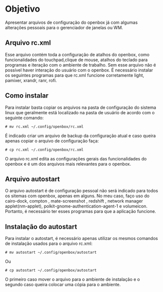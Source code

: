 # Objetivo

Apresentar arquivos de configuração do openbox já com algumas alterações pessoais para o gerenciador de janelas ou WM.

## Arquivo rc.xml
Esse arquivo contém toda a configuração de atalhos do openbox, como funcionalidades do touchpad,clique de mouse, atalhos do teclado para programas e iteração com o ambiente de trabalho. Sem esse arquivo não é possível haver interação do usuário com o openbox.
É necessário instalar os seguintes programas para que rc.xml funcione corretamente light, pamixer, xrandr, ranr, rofi.

## Como instalar

Para instalar basta copiar os arquivos na pasta de configuração do sistema linux que geralmente está localizado na pasta de usuário de acordo com o seguinte comando:

```
# mv rc.xml ~/.config/openbox/rc.xml
```
É indicado criar um arquivo de backup da configuração atual e caso queira apenas copiar o arquivo de configuração faça:
```
# cp rc.xml ~/.config/openbox/rc.xml
```
O arquivo rc.xml edita as configurações gerais das funcionalidades do openbox e é um dos arquivos mais relevantes para o openbox.

## Arquivo autostart

O arquivo autostart é de configuração pessoal não será indicado para todos os sitemas com openbox, apenas em alguns. No meu caso, faço uso do cairo-dock, compton , mate-screenshot , redshift , network manager applet(nm-applet), polkit-gnome-authentication-agent-1 e volumeicon. Portanto, é necessário ter esses programas para que a aplicação funcione.

## Instalação do autostart

Para instalar o autostart, é necessário apenas utilizar os mesmos comandos de instalação usados para o arquivo rc.xml: 
```
# mv autostart ~/.config/openbox/autostart
```
Ou
```
# cp autostart ~/.config/openbox/autostart
```
O primeiro caso mover o arquivo para o ambiente de instalação e o segundo caso queira colocar uma cópia para o ambiente.

